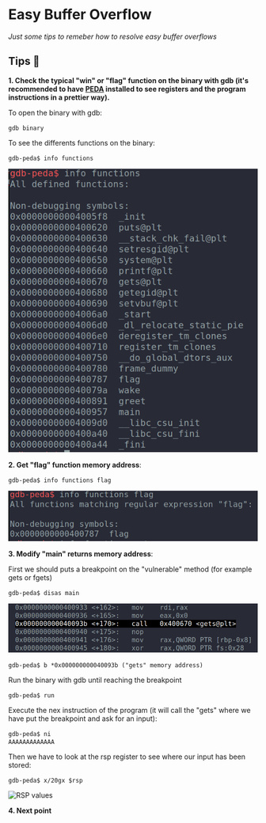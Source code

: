 # Easy Buffer Overflow 
_Just some tips to remeber how to resolve easy buffer overflows_

## Tips 📝
**1.  Check the typical "win" or "flag" function on the binary with gdb (it's recommended to have [PEDA](https://github.com/longld/peda) installed to see registers and the program instructions in a prettier way).**

To open the binary with gdb:
```
gdb binary
```
To see the differents functions on the binary: 
```
gdb-peda$ info functions
```
![Functions Addresses](images/functions.png)


**2. Get "flag" function memory address**: 
```
gdb-peda$ info functions flag 
```

![Function Address](images/function_address.png)


**3. Modify "main" returns memory address**:

First we should puts a breakpoint on the "vulnerable" method (for example gets or fgets)

```
gdb-peda$ disas main
```
![Gets address](images/gets_address.png)

```
gdb-peda$ b *0x000000000040093b ("gets" memory address)
```

Run the binary with gdb until reaching the breakpoint

```
gdb-peda$ run
```
Execute the nex instruction of the program (it will call the "gets" where we have put the breakpoint and ask for an input):
```
gdb-peda$ ni
AAAAAAAAAAAAA
```
Then we have to look at the rsp register to see where our input has been stored: 
```
gdb-peda$ x/20gx $rsp
```
![RSP values](images/rsp_address.png)

**4. Next point**

